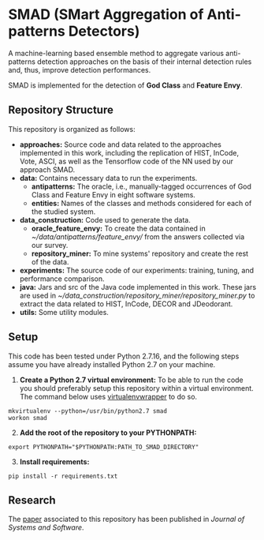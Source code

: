 # SMAD (SMart Aggregation of Anti-patterns Detectors)
A machine-learning based ensemble method to aggregate various anti-patterns detection approaches on the basis of their internal detection rules and, thus, improve detection performances.

SMAD is implemented for the detection of **God Class** and **Feature Envy**.

## Repository Structure
This repository is organized as follows:
* **approaches:** Source code and data related to the approaches implemented in this work, including the replication of HIST, InCode, Vote, ASCI, as well as the Tensorflow code of the NN used by our approach SMAD.
* **data:** Contains necessary data to run the experiments.
  * **antipatterns:** The oracle, i.e., manually-tagged occurrences of God Class and Feature Envy in eight software systems.
  * **entities:** Names of the classes and methods considered for each of the studied system.
* **data_construction:** Code used to generate the data.
  * **oracle_feature_envy:** To create the data contained in *~/data/antipatterns/feature_envy/* from the answers collected via our survey.
  * **repository_miner:** To mine systems' repository and create the rest of the data.
* **experiments:** The source code of our experiments: training, tuning, and performance comparison.
* **java:** Jars and src of the Java code implemented in this work. These jars are used in *~/data_construction/repository_miner/repository_miner.py* to extract the data related to HIST, InCode, DECOR and JDeodorant.
* **utils:** Some utility modules.

## Setup
This code has been tested under Python 2.7.16, and the following steps assume you have already installed Python 2.7 on your machine.
1. **Create a Python 2.7 virtual environment:**
To be able to run the code you should preferably setup this repository within a virtual environment. The command below uses [virtualenvwrapper](https://virtualenvwrapper.readthedocs.io/en/latest/) to do so.
```
mkvirtualenv --python=/usr/bin/python2.7 smad
workon smad
```
2. **Add the root of the repository to your PYTHONPATH:**
```
export PYTHONPATH="$PYTHONPATH:PATH_TO_SMAD_DIRECTORY"
```
3. **Install requirements:**
```
pip install -r requirements.txt
```

## Research
The [paper](https://arxiv.org/pdf/1903.01899.pdf) associated to this repository has been published in *Journal of Systems and Software*.

  


  
